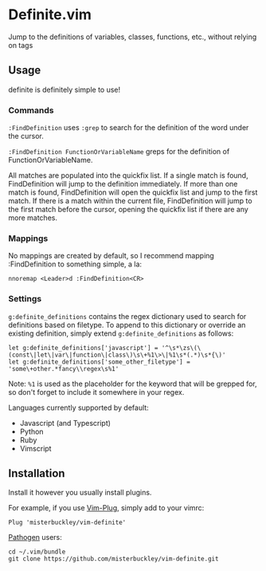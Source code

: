 # Definite.vim

Jump to the definitions of variables, classes, functions, etc., without relying on tags

## Usage

definite is definitely simple to use!

### Commands

`:FindDefinition` uses `:grep` to search for the definition of the word under the cursor.

`:FindDefinition FunctionOrVariableName` greps for the definition of FunctionOrVariableName.

All matches are populated into the quickfix list. If a single match is found, FindDefinition will jump to the definition immediately. If more than one match is found, FindDefinition will open the quickfix list and jump to the first match. If there is a match within the current file, FindDefinition will jump to the first match before the cursor, opening the quickfix list if there are any more matches.

### Mappings

No mappings are created by default, so I recommend mapping :FindDefinition to something simple, a la:

    nnoremap <Leader>d :FindDefinition<CR>

### Settings

`g:definite_definitions` contains the regex dictionary used to search for definitions based on filetype. To append to this dictionary or override an existing definition, simply extend `g:definite_definitions` as follows:

    let g:definite_definitions['javascript'] = '^\s*\zs\(\(const\|let\|var\|function\|class\)\s\+%1\>\|%1\s*(.*)\s*{\)'
    let g:definite_definitions['some_other_filetype'] = 'some\+other.*fancy\\regex\s%1'
    
Note: `%1` is used as the placeholder for the keyword that will be grepped for, so don't forget to include it somewhere in your regex.
    
Languages currently supported by default:
- Javascript (and Typescript)
- Python
- Ruby
- Vimscript
    
## Installation

Install it however you usually install plugins.

For example, if you use [Vim-Plug](https://github.com/junegunn/vim-plug), simply add to your vimrc:

    Plug 'misterbuckley/vim-definite'
    
[Pathogen](https://github.com/tpope/vim-pathogen) users:

    cd ~/.vim/bundle
    git clone https://github.com/misterbuckley/vim-definite.git
